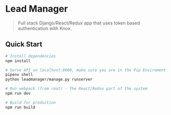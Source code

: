 # Lead Manager

> Full stack Django/React/Redux app that uses token based authentication with Knox.

## Quick Start

```bash
# Install dependencies
npm install

# Serve API on localhost:8000, make sure you are in the Pip Enviroment for Python
pipenv shell
python leadmanager/manage.py runserver

# Run webpack (from root) - The React/Redux part of the system
npm run dev

# Build for production
npm run build
```
